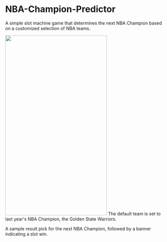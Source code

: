 # NBA-Champion-Predictor
A simple slot machine game that determines the next NBA Champion based on a customized selection of NBA teams.

<p align="center">
  <p align="left">
    <img src="https://people.rit.edu/~dl2224/252/initial.png" width="324" height="576"/>
    The default team is set to last year's NBA Champion, the Golden State Warriors.
  </p>
  <p align="right>
    <img src="https://people.rit.edu/~dl2224/252/result.png" width="324" height="576"/>
    A sample result pick for the next NBA Champion, followed by a banner indicating a slot win.
  </p>
</p>
